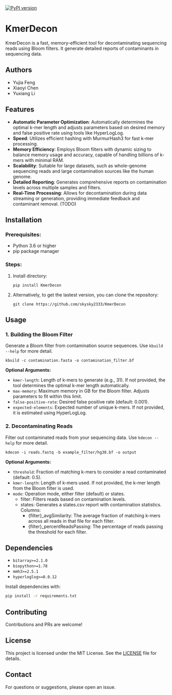 [![PyPI version](https://img.shields.io/pypi/v/KmerDecon.svg)](https://pypi.org/project/KmerDecon/)
# KmerDecon

KmerDecon is a fast, memory-efficient tool for decontaminating sequencing reads using Bloom filters. It generate detailed reports of contaminants in sequencing data.
## Authors
- Yujia Feng
- Xiaoyi Chen
- Yuxiang Li

## Features

- **Automatic Parameter Optimization**: Automatically determines the optimal k-mer length and adjusts parameters based on desired memory and false positive rate using tools like HyperLogLog.
- **Speed**: Utilizes efficient hashing with MurmurHash3 for fast k-mer processing.
- **Memory Efficiency**: Employs Bloom filters with dynamic sizing to balance memory usage and accuracy, capable of handling billions of k-mers with minimal RAM.
- **Scalability**: Suitable for large datasets, such as whole-genome sequencing reads and large contamination sources like the human genome.
- **Detailed Reporting**: Generates comprehensive reports on contamination levels across multiple samples and filters.
- **Real-Time Processing**: Allows for decontamination during data streaming or generation, providing immediate feedback and contaminant removal. (TODO)

## Installation

### Prerequisites:

- Python 3.6 or higher
- pip package manager

### Steps:

1. Install directory:
   ```
   pip install KmerDecon
   ```

2. Alternatively, to get the lastest version, you can clone the repository:

    ```
    git clone https://github.com/skysky2333/KmerDecon
    ```

## Usage

### 1. Building the Bloom Filter

Generate a Bloom filter from contamination source sequences. Use `kbuild --help` for more detail.

```
kbuild -c contamination.fasta -o contamination_filter.bf
```

**Optional Arguments:**

- `kmer-length`: Length of k-mers to generate (e.g., 31). If not provided, the tool determines the optimal k-mer length automatically.
- `max-memory`: Maximum memory in GB for the Bloom filter. Adjusts parameters to fit within this limit.
- `false-positive-rate`: Desired false positive rate (default: 0.001).
- `expected-elements`: Expected number of unique k-mers. If not provided, it is estimated using HyperLogLog.

### 2. Decontaminating Reads

Filter out contaminated reads from your sequencing data. Use `kdecon --help` for more detail.

```
kdecon -i reads.fastq -b example_filter/hg38.bf -o output
```

**Optional Arguments:**

- `threshold`: Fraction of matching k-mers to consider a read contaminated (default: 0.5).
- `kmer-length`: Length of k-mers used. If not provided, the k-mer length from the Bloom filter is used.
- `mode`: Operation mode, either filter (default) or states.
  - filter: Filters reads based on contamination levels.
  - states: Generates a states.csv report with contamination statistics. Columns:
	- {filter}_avgSimilarity: The average fraction of matching k-mers across all reads in that file for each filter.
	- {filter}_percentReadsPassing: The percentage of reads passing the threshold for each filter.


## Dependencies

- `bitarray>=2.1.0`
- `biopython>=1.78`
- `mmh3>=2.5.1`
- `hyperloglog>=0.0.12`

Install dependencies with:

```bash
pip install -r requirements.txt
```

## Contributing

Contributions and PRs are welcome!

## License

This project is licensed under the MIT License. See the [LICENSE](LICENSE) file for details.

## Contact

For questions or suggestions, please open an issue.
